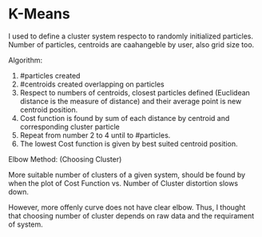 # K-Means

I used to define a cluster system respecto to randomly initialized particles. Number of particles, centroids are caahangeble by user, also grid size too.

Algorithm:

1. #particles created
2. #centroids created overlapping on particles
3. Respect to numbers of centroids, closest particles defined (Euclidean distance is the measure of distance) and their average point is new centroid position.
4. Cost function is found by sum of each distance by centroid and corresponding cluster particle
5. Repeat from number 2 to 4 until to #particles.
6. The lowest Cost function is given by best suited centroid position.

Elbow Method: (Choosing Cluster)

More suitable number of clusters of a given system, should be found by when the plot of Cost Function vs. Number of Cluster distortion slows down.

However, more offenly curve does not have clear elbow. Thus, I thought that choosing number of cluster depends on raw data and the requirament of system.     

